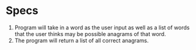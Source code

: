 # Specs 
1. Program will take in a word as the user input as well as a list of words that the user thinks may be possible anagrams of that word.
2. The program will return a list of all correct anagrams.